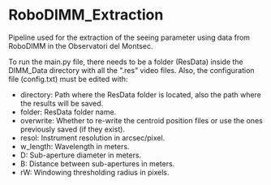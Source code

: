 # RoboDIMM_Extraction
Pipeline used for the extraction of the seeing parameter using data from RoboDIMM in the Observatori del Montsec.

To run the main.py file, there needs to be a folder (ResData) inside the DIMM_Data directory with all the ".res" video files. Also, the configuration file (config.txt) must be edited with:
- directory: Path where the ResData folder is located, also the path where the results will be saved.
- folder: ResData folder name.
- overwrite: Whether to re-write the centroid position files or use the ones previously saved (if they exist).
- resol: Instrument resolution in arcsec/pixel.
- w_length: Wavelength in meters.
- D: Sub-aperture diameter in meters.
- B: Distance between sub-apertures in meters.
- rW: Windowing thresholding radius in pixels.
